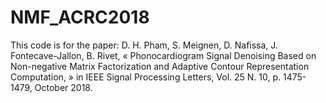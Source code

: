 # NMF_ACRC2018
This code is for the paper: D. H. Pham, S. Meignen, D. Nafissa, J. Fontecave-Jallon, B. Rivet, « Phonocardiogram Signal Denoising Based on Non-negative Matrix Factorization and Adaptive Contour Representation Computation, » in IEEE Signal Processing Letters, Vol. 25 N. 10, p. 1475-1479, October 2018. 
